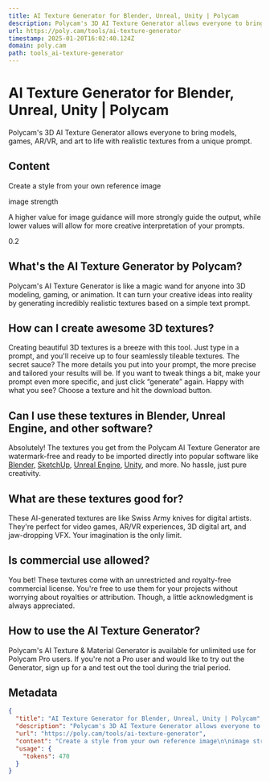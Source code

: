 ```yaml
---
title: AI Texture Generator for Blender, Unreal, Unity | Polycam
description: Polycam's 3D AI Texture Generator allows everyone to bring models, games, AR/VR, and art to life with realistic textures from a unique prompt.
url: https://poly.cam/tools/ai-texture-generator
timestamp: 2025-01-20T16:02:40.124Z
domain: poly.cam
path: tools_ai-texture-generator
---
```


# AI Texture Generator for Blender, Unreal, Unity | Polycam


Polycam's 3D AI Texture Generator allows everyone to bring models, games, AR/VR, and art to life with realistic textures from a unique prompt.


## Content

Create a style from your own reference image

image strength

A higher value for image guidance will more strongly guide the output, while lower values will allow for more creative interpretation of your prompts.

0.2

What's the AI Texture Generator by Polycam?
-------------------------------------------

Polycam's AI Texture Generator is like a magic wand for anyone into 3D modeling, gaming, or animation. It can turn your creative ideas into reality by generating incredibly realistic textures based on a simple text prompt.

How can I create awesome 3D textures?
-------------------------------------

Creating beautiful 3D textures is a breeze with this tool. Just type in a prompt, and you'll receive up to four seamlessly tileable textures. The secret sauce? The more details you put into your prompt, the more precise and tailored your results will be. If you want to tweak things a bit, make your prompt even more specific, and just click “generate” again. Happy with what you see? Choose a texture and hit the download button.

Can I use these textures in Blender, Unreal Engine, and other software?
-----------------------------------------------------------------------

Absolutely! The textures you get from the Polycam AI Texture Generator are watermark-free and ready to be imported directly into popular software like [Blender](https://www.blender.org/), [SketchUp](https://www.sketchup.com/), [Unreal Engine](https://www.unrealengine.com/), [Unity](https://unity.com/), and more. No hassle, just pure creativity.

What are these textures good for?
---------------------------------

These AI-generated textures are like Swiss Army knives for digital artists. They're perfect for video games, AR/VR experiences, 3D digital art, and jaw-dropping VFX. Your imagination is the only limit.

Is commercial use allowed?
--------------------------

You bet! These textures come with an unrestricted and royalty-free commercial license. You're free to use them for your projects without worrying about royalties or attribution. Though, a little acknowledgment is always appreciated.

How to use the AI Texture Generator?
------------------------------------

Polycam's AI Texture & Material Generator is available for unlimited use for Polycam Pro users. If you're not a Pro user and would like to try out the Generator, sign up for a and test out the tool during the trial period.

## Metadata

```json
{
  "title": "AI Texture Generator for Blender, Unreal, Unity | Polycam",
  "description": "Polycam's 3D AI Texture Generator allows everyone to bring models, games, AR/VR, and art to life with realistic textures from a unique prompt.",
  "url": "https://poly.cam/tools/ai-texture-generator",
  "content": "Create a style from your own reference image\n\nimage strength\n\nA higher value for image guidance will more strongly guide the output, while lower values will allow for more creative interpretation of your prompts.\n\n0.2\n\nWhat's the AI Texture Generator by Polycam?\n-------------------------------------------\n\nPolycam's AI Texture Generator is like a magic wand for anyone into 3D modeling, gaming, or animation. It can turn your creative ideas into reality by generating incredibly realistic textures based on a simple text prompt.\n\nHow can I create awesome 3D textures?\n-------------------------------------\n\nCreating beautiful 3D textures is a breeze with this tool. Just type in a prompt, and you'll receive up to four seamlessly tileable textures. The secret sauce? The more details you put into your prompt, the more precise and tailored your results will be. If you want to tweak things a bit, make your prompt even more specific, and just click “generate” again. Happy with what you see? Choose a texture and hit the download button.\n\nCan I use these textures in Blender, Unreal Engine, and other software?\n-----------------------------------------------------------------------\n\nAbsolutely! The textures you get from the Polycam AI Texture Generator are watermark-free and ready to be imported directly into popular software like [Blender](https://www.blender.org/), [SketchUp](https://www.sketchup.com/), [Unreal Engine](https://www.unrealengine.com/), [Unity](https://unity.com/), and more. No hassle, just pure creativity.\n\nWhat are these textures good for?\n---------------------------------\n\nThese AI-generated textures are like Swiss Army knives for digital artists. They're perfect for video games, AR/VR experiences, 3D digital art, and jaw-dropping VFX. Your imagination is the only limit.\n\nIs commercial use allowed?\n--------------------------\n\nYou bet! These textures come with an unrestricted and royalty-free commercial license. You're free to use them for your projects without worrying about royalties or attribution. Though, a little acknowledgment is always appreciated.\n\nHow to use the AI Texture Generator?\n------------------------------------\n\nPolycam's AI Texture & Material Generator is available for unlimited use for Polycam Pro users. If you're not a Pro user and would like to try out the Generator, sign up for a and test out the tool during the trial period.",
  "usage": {
    "tokens": 470
  }
}
```
